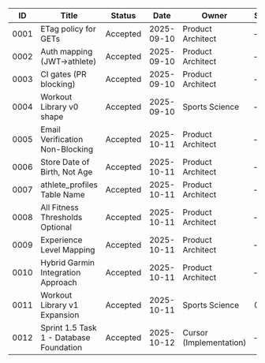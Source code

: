 | ID   | Title                      | Status   | Date       | Owner              | Supersedes | Links                        |
|------|----------------------------|----------|------------|--------------------|------------|-------------------------------|
| 0001 | ETag policy for GETs        | Accepted | 2025-09-10 | Product Architect  | —          | [etag-policy.md](../policy/etag-policy.md) |
| 0002 | Auth mapping (JWT→athlete)  | Accepted | 2025-09-10 | Product Architect  | —          | [auth-mapping.md](../policy/auth-mapping.md) |
| 0003 | CI gates (PR blocking)      | Accepted | 2025-09-10 | Product Architect  | —          | [ci-gates.md](../policy/ci-gates.md) |
| 0004 | Workout Library v0 shape    | Accepted | 2025-09-10 | Sports Science     | —          | [README.md](../library/README.md) |
| 0005 | Email Verification Non-Blocking | Accepted | 2025-10-11 | Product Architect | —          | [C2-S1-5-a-auth.md](../specs/C2-S1-5-a-auth.md) |
| 0006 | Store Date of Birth, Not Age | Accepted | 2025-10-11 | Product Architect | —          | [C2-S1-5-c-schema.md](../specs/C2-S1-5-c-schema.md) |
| 0007 | athlete_profiles Table Name | Accepted | 2025-10-11 | Product Architect | —          | [C2-S1-5-c-schema.md](../specs/C2-S1-5-c-schema.md) |
| 0008 | All Fitness Thresholds Optional | Accepted | 2025-10-11 | Product Architect | —          | [C2-S1-5-c-schema.md](../specs/C2-S1-5-c-schema.md) |
| 0009 | Experience Level Mapping | Accepted | 2025-10-11 | Product Architect | —          | [C2-S1-5-c-schema.md](../specs/C2-S1-5-c-schema.md) |
| 0010 | Hybrid Garmin Integration Approach | Accepted | 2025-10-11 | Product Architect | —          | [C2-S1-5-e-garmin.md](../specs/C2-S1-5-e-garmin.md#2-strategic-decision-hybrid-approach) |
| 0011 | Workout Library v1 Expansion | Accepted | 2025-10-11 | Sports Science | 0004 | [README.md](../library/README.md) |
| 0012 | Sprint 1.5 Task 1 - Database Foundation | Accepted | 2025-10-12 | Cursor (Implementation) | —    | [20251011000002_athlete_schema.sql](../../supabase/migrations/20251011000002_athlete_schema.sql), [20251011000001_rls_policies.sql](../../supabase/migrations/20251011000001_rls_policies.sql) |